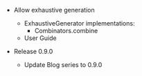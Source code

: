 -  Allow exhaustive generation
   - ExhaustiveGenerator implementations:
     - Combinators.combine
   - User Guide

- Release 0.9.0
    - Update Blog series to 0.9.0

